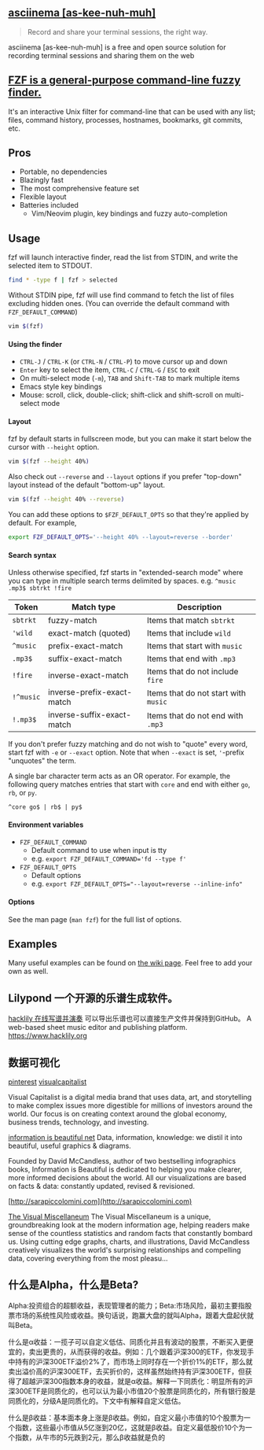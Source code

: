 ## [asciinema [as-kee-nuh-muh] ](https://asciinema.org/)

> Record and share your terminal sessions, the right way.

asciinema [as-kee-nuh-muh] is a free and open source solution for recording terminal sessions and sharing them on the web

## [FZF is a general-purpose command-line fuzzy finder.](https://github.com/junegunn/fzf)

It's an interactive Unix filter for command-line that can be used with any list; files, command history, processes, hostnames, bookmarks, git commits, etc.

Pros
----

- Portable, no dependencies
- Blazingly fast
- The most comprehensive feature set
- Flexible layout
- Batteries included
    - Vim/Neovim plugin, key bindings and fuzzy auto-completion

Usage
-----

fzf will launch interactive finder, read the list from STDIN, and write the
selected item to STDOUT.

```sh
find * -type f | fzf > selected
```

Without STDIN pipe, fzf will use find command to fetch the list of
files excluding hidden ones. (You can override the default command with
`FZF_DEFAULT_COMMAND`)

```sh
vim $(fzf)
```

#### Using the finder

- `CTRL-J` / `CTRL-K` (or `CTRL-N` / `CTRL-P`) to move cursor up and down
- `Enter` key to select the item, `CTRL-C` / `CTRL-G` / `ESC` to exit
- On multi-select mode (`-m`), `TAB` and `Shift-TAB` to mark multiple items
- Emacs style key bindings
- Mouse: scroll, click, double-click; shift-click and shift-scroll on
  multi-select mode

#### Layout

fzf by default starts in fullscreen mode, but you can make it start below the
cursor with `--height` option.

```sh
vim $(fzf --height 40%)
```

Also check out `--reverse` and `--layout` options if you prefer
"top-down" layout instead of the default "bottom-up" layout.

```sh
vim $(fzf --height 40% --reverse)
```

You can add these options to `$FZF_DEFAULT_OPTS` so that they're applied by
default. For example,

```sh
export FZF_DEFAULT_OPTS='--height 40% --layout=reverse --border'
```

#### Search syntax

Unless otherwise specified, fzf starts in "extended-search mode" where you can
type in multiple search terms delimited by spaces. e.g. `^music .mp3$ sbtrkt
!fire`

| Token     | Match type                 | Description                          |
| --------- | -------------------------- | ------------------------------------ |
| `sbtrkt`  | fuzzy-match                | Items that match `sbtrkt`            |
| `'wild`   | exact-match (quoted)       | Items that include `wild`            |
| `^music`  | prefix-exact-match         | Items that start with `music`        |
| `.mp3$`   | suffix-exact-match         | Items that end with `.mp3`           |
| `!fire`   | inverse-exact-match        | Items that do not include `fire`     |
| `!^music` | inverse-prefix-exact-match | Items that do not start with `music` |
| `!.mp3$`  | inverse-suffix-exact-match | Items that do not end with `.mp3`    |

If you don't prefer fuzzy matching and do not wish to "quote" every word,
start fzf with `-e` or `--exact` option. Note that when  `--exact` is set,
`'`-prefix "unquotes" the term.

A single bar character term acts as an OR operator. For example, the following
query matches entries that start with `core` and end with either `go`, `rb`,
or `py`.

```
^core go$ | rb$ | py$
```

#### Environment variables

- `FZF_DEFAULT_COMMAND`
    - Default command to use when input is tty
    - e.g. `export FZF_DEFAULT_COMMAND='fd --type f'`
- `FZF_DEFAULT_OPTS`
    - Default options
    - e.g. `export FZF_DEFAULT_OPTS="--layout=reverse --inline-info"`

#### Options

See the man page (`man fzf`) for the full list of options.

Examples
--------

Many useful examples can be found on [the wiki
page](https://github.com/junegunn/fzf/wiki/examples). Feel free to add your
own as well.

## Lilypond 一个开源的乐谱生成软件。
[hacklily 在线写谱并演奏](https://www.hacklily.org) 可以导出乐谱也可以直接生产文件并保持到GitHub。
A web-based sheet music editor and publishing platform. https://www.hacklily.org

## 数据可视化

[pinterest](https://www.pinterest.com/)
[visualcapitalist](http://www.visualcapitalist.com/)

Visual Capitalist is a digital media brand that uses data, art, and storytelling to make complex issues more digestible for millions of investors around the world.
Our focus is on creating context around the global economy, business trends, technology, and investing.

[information is beautiful net](https://informationisbeautiful.net/)
Data, information, knowledge: we distil it into beautiful, useful graphics & diagrams.

Founded by David McCandless, author of two bestselling infographics books, Information is Beautiful is dedicated to helping you make clearer, more informed decisions about the world. All our visualizations are based on facts & data: constantly updated, revised & revisioned.

[http://sarapiccolomini.com](http://sarapiccolomini.com)

[The Visual Miscellaneum](#)
The Visual Miscellaneum is a unique, groundbreaking look at the modern information age, helping readers make sense of the countless statistics and random facts that constantly bombard us. Using cutting edge graphs, charts, and illustrations, David McCandless creatively visualizes the world's surprising relationships and compelling data, covering everything from the most pleasu...
## 什么是Alpha，什么是Beta?
Alpha:投资组合的超额收益，表现管理者的能力；Beta:市场风险，最初主要指股票市场的系统性风险或收益。换句话说，跑赢大盘的就叫Alpha，跟着大盘起伏就叫Beta。


什么是α收益：一揽子可以自定义低估、同质化并且有波动的股票，不断买入更便宜的，卖出更贵的，从而获得的收益。例如：几个跟着沪深300的ETF，你发现手中持有的沪深300ETF溢价2%了，而市场上同时存在一个折价1%的ETF，那么就卖出溢价高的沪深300ETF，去买折价的，这样虽然始终持有沪深300ETF，但获得了超越沪深300指数本身的收益，就是α收益。解释一下同质化：明显所有的沪深300ETF是同质化的，也可以认为最小市值20个股票是同质化的，所有银行股是同质化的，分级A是同质化的。下文中有解释自定义低估。

什么是β收益：基本面本身上涨是β收益。例如，自定义最小市值的10个股票为一个指数，这些最小市值从5亿涨到20亿，这就是β收益。自定义最低股价10个为一个指数，从牛市的5元跌到2元，那么β收益就是负的
